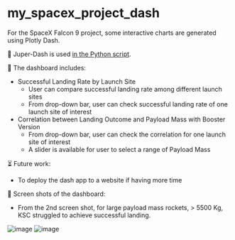 # my_spacex_project_dash
For the SpaceX Falcon 9 project, some interactive charts are generated using Plotly Dash.

📙 Juper-Dash is used [in the Python script](https://github.com/wangtuguahhh/my_spacex_project_dash/blob/b26fdb503618ea4dca20217078f59ede37b022ba/my_spacex_jupyter_dash.ipynb).

🎉 The dashboard includes:
* Successful Landing Rate by Launch Site
  - User can compare successful landing rate among different launch sites
  - From drop-down bar, user can check successful landing rate of one launch site of interest
* Correlation between Landing Outcome and Payload Mass with Booster Version
  - From drop-down bar, user can check the correlation for one launch site of interest
  - A slider is available for user to select a range of Payload Mass
 
⏳ Future work:
* To deploy the dash app to a website if having more time

📸 Screen shots of the dashboard:
* From the 2nd screen shot, for large payload mass rockets, > 5500 Kg, KSC struggled to achieve successful landing.

![image](https://github.com/wangtuguahhh/my_spacex_project_dash/assets/130683390/106b12ec-b1f6-4460-af19-33222808abd8)
![image](https://github.com/wangtuguahhh/my_spacex_project_dash/assets/130683390/ffd475e0-d6ea-4e6e-b56a-fb1bc71aec2c)

